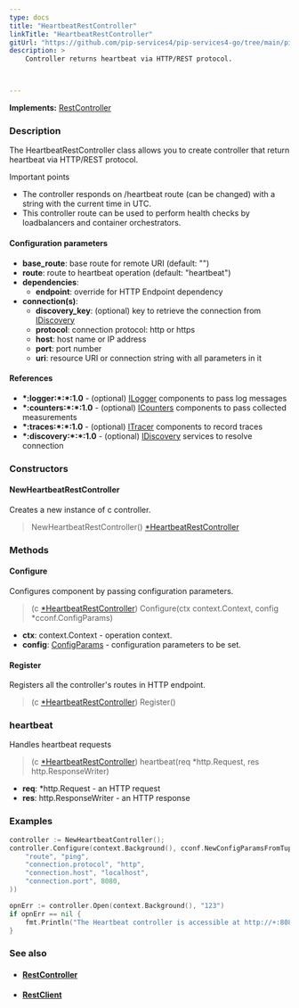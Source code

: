 ```yaml
---
type: docs
title: "HeartbeatRestController"
linkTitle: "HeartbeatRestController"
gitUrl: "https://github.com/pip-services4/pip-services4-go/tree/main/pip-services4-http-go"
description: >
    Controller returns heartbeat via HTTP/REST protocol.



---
```


**Implements:** [RestController](../rest_controller)

### Description

The HeartbeatRestController class allows you to create controller that return heartbeat via HTTP/REST protocol. 

Important points

- The controller responds on /heartbeat route (can be changed) with a string with the current time in UTC.
- This controller route can be used to perform health checks by loadbalancers and container orchestrators.

#### Configuration parameters

- **base_route**: base route for remote URI (default: "")
- **route**: route to heartbeat operation (default: "heartbeat")
- **dependencies**:
    - **endpoint**: override for HTTP Endpoint dependency
- **connection(s)**:           
    - **discovery_key**: (optional) key to retrieve the connection from [IDiscovery](../../../config/connect/idiscovery)
    - **protocol**: connection protocol: http or https
    - **host**: host name or IP address
    - **port**: port number
    - **uri**: resource URI or connection string with all parameters in it


#### References

- **\*:logger:\*:\*:1.0** - (optional) [ILogger](../../../observability/log/ilogger) components to pass log messages
- **\*:counters:\*:\*:1.0** - (optional) [ICounters](../../../observability/count/icounters) components to pass collected measurements
- **\*:traces:\*:\*:1.0** - (optional) [ITracer](../../../observability/trace/itracer) components to record traces
- **\*:discovery:\*:\*:1.0** - (optional) [IDiscovery](../../../config/connect/idiscovery) services to resolve connection

### Constructors

#### NewHeartbeatRestController
Creates a new instance of c controller.

> NewHeartbeatRestController() [*HeartbeatRestController]()

### Methods

#### Configure
Configures component by passing configuration parameters.

> (c [*HeartbeatRestController]()) Configure(ctx context.Context, config *cconf.ConfigParams)

- **ctx**: context.Context - operation context.
- **config**: [ConfigParams](../../../components/config/config_params) - configuration parameters to be set.


#### Register
Registers all the controller's routes in HTTP endpoint.

> (c [*HeartbeatRestController]()) Register()


### heartbeat
Handles heartbeat requests

> (c [*HeartbeatRestController]()) heartbeat(req *http.Request, res http.ResponseWriter)

- **req**: *http.Request - an HTTP request
- **res**: http.ResponseWriter - an HTTP response



### Examples

```go
controller := NewHeartbeatController();
controller.Configure(context.Background(), cconf.NewConfigParamsFromTuples(
	"route", "ping",
	"connection.protocol", "http",
	"connection.host", "localhost",
	"connection.port", 8080,
))

opnErr := controller.Open(context.Background(), "123")
if opnErr == nil {
	fmt.Println("The Heartbeat controller is accessible at http://+:8080/ping")
}
```

### See also
- #### [RestController](../rest_controller)
- #### [RestClient](../../clients/rest_client)

